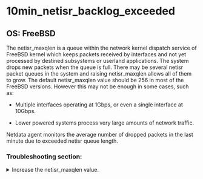 # 10min_netisr_backlog_exceeded				

## OS: FreeBSD

The netisr_maxqlen is a queue within the network kernel dispatch service of FreeBSD kernel which keeps packets 
received by interfaces and not yet processed by destined subsystems or userland applications. The system drops new packets
when the queue is full. There may be several netisr packet queues in the system and raising netisr_maxqlen 
allows all of them to grow. The default netisr_maxqlen value should be 256 in most of the FreeBSD versions. 
 However this may not be enough in some cases, such as:

- Multiple interfaces operating at 1Gbps, or even a single interface at 10Gbps.
  
- Lower powered systems process very large amounts of network traffic.

Netdata agent monitors the average number of dropped packets in the last minute due to exceeded netisr queue length.

### Troubleshooting section:

 <details>
    <summary>Increase the netisr_maxqlen value.</summary>

1. Check your current value.
   
    ```
    root@netdata~ # sysctl net.route.netisr_maxqlen
    net.route.netisr_maxqlen: 256
    ```
   
2. Try to increase it by a factor of 4.	

    ```
    root@netdata~ # sysctl -w net.route.netisr_maxqlen=1024
    ``` 

3. Verify the change and test with the same workload that triggered the alarm originally.
   
    ```
    root@netdata~ # sysctl net.route.netisr_maxqlen
    net.route.netisr_maxqlen: 1024
    ```
 
4. If this change works for your system, you could make it permanently.
   
   Bump this `net.route.netisr_maxqlen=1024` entry under `/etc/sysctl.conf`


5. Reload the sysctl settings.
   
    ```
    root@netdata~ # /etc/rc.d/sysctl reload
    ```
</details>


